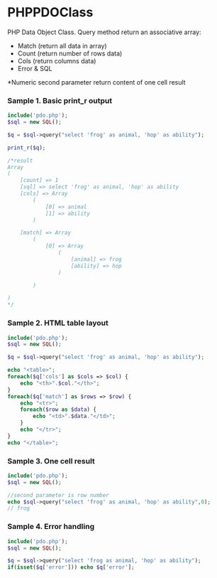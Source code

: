 # PHPPDOClass
PHP Data Object Class. Query method return an associative array:
- Match (return all data in array)
- Count (return number of rows data)
- Cols (return columns data)
- Error & SQL


*Numeric second parameter return content of one cell result

### Sample 1. Basic print_r output
```PHP
include('pdo.php');
$sql = new SQL();

$q = $sql->query("select 'frog' as animal, 'hop' as ability");

print_r($q);

/*result
Array
(
    [count] => 1
    [sql] => select 'frog' as animal, 'hop' as ability
    [cols] => Array
        (
            [0] => animal
            [1] => ability
        )

    [match] => Array
        (
            [0] => Array
                (
                    [animal] => frog
                    [ability] => hop
                )

        )

)
*/
```

### Sample 2. HTML table layout
```PHP
include('pdo.php');
$sql = new SQL();

$q = $sql->query("select 'frog' as animal, 'hop' as ability");

echo "<table>";
foreach($q['cols'] as $cols => $col) {
	echo "<th>".$col."</th>";
}
foreach($q['match'] as $rows => $row) {
	echo "<tr>";
	foreach($row as $data) {
		echo "<td>".$data."</td>";
	}
	echo "</tr>";
}
echo "</table>";
```

### Sample 3. One cell result
```PHP
include('pdo.php');
$sql = new SQL();

//second parameter is row number
echo $sql->query("select 'frog' as animal, 'hop' as ability",0);
// frog
```

### Sample 4. Error handling
```PHP
include('pdo.php');
$sql = new SQL();

$q = $sql->query("select 'frog as animal, 'hop' as ability");
if(isset($q['error'])) echo $q['error'];
```
